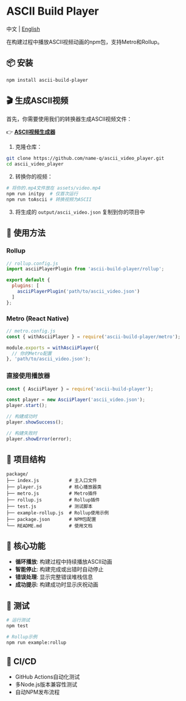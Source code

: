 # ASCII Build Player

中文 | [English](./README.md)

在构建过程中播放ASCII视频动画的npm包，支持Metro和Rollup。

## 📦 安装

```bash
npm install ascii-build-player
```

## 🎬 生成ASCII视频

首先，你需要使用我们的转换器生成ASCII视频文件：

👉 **[ASCII视频生成器](https://github.com/name-q/ascii_video_player)**

1. 克隆仓库：
```bash
git clone https://github.com/name-q/ascii_video_player.git
cd ascii_video_player
```

2. 转换你的视频：
```bash
# 将你的.mp4文件放在 assets/video.mp4
npm run initpy  # 仅首次运行
npm run toAscii # 转换视频为ASCII
```

3. 将生成的 `output/ascii_video.json` 复制到你的项目中

## 🚀 使用方法

### Rollup

```js
// rollup.config.js
import asciiPlayerPlugin from 'ascii-build-player/rollup';

export default {
  plugins: [
    asciiPlayerPlugin('path/to/ascii_video.json')
  ]
};
```

### Metro (React Native)

```js
// metro.config.js
const { withAsciiPlayer } = require('ascii-build-player/metro');

module.exports = withAsciiPlayer({
  // 你的Metro配置
}, 'path/to/ascii_video.json');
```

### 直接使用播放器

```js
const { AsciiPlayer } = require('ascii-build-player');

const player = new AsciiPlayer('ascii_video.json');
player.start();

// 构建成功时
player.showSuccess();

// 构建失败时
player.showError(error);
```

## 📁 项目结构

```
package/
├── index.js           # 主入口文件
├── player.js          # 核心播放器类
├── metro.js           # Metro插件
├── rollup.js          # Rollup插件
├── test.js            # 测试脚本
├── example-rollup.js  # Rollup使用示例
├── package.json       # NPM包配置
└── README.md          # 使用文档
```

## 🎯 核心功能

- **循环播放**: 构建过程中持续播放ASCII动画
- **智能停止**: 构建完成或出错时自动停止
- **错误处理**: 显示完整错误堆栈信息
- **成功提示**: 构建成功时显示庆祝动画

## 🧪 测试

```bash
# 运行测试
npm test

# Rollup示例
npm run example:rollup
```

## 🚀 CI/CD

- GitHub Actions自动化测试
- 多Node.js版本兼容性测试
- 自动NPM发布流程